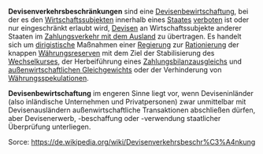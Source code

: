 **Devisenverkehrsbeschränkungen** sind eine [Devisenbewirtschaftung](https://de.wikipedia.org/wiki/Bewirtschaftung#Staatliche_Bewirtschaftung "Bewirtschaftung"), bei der es den [Wirtschaftssubjekten](https://de.wikipedia.org/wiki/Wirtschaftssubjekt "Wirtschaftssubjekt") innerhalb eines [Staates](https://de.wikipedia.org/wiki/Staat "Staat") [verboten](https://de.wikipedia.org/wiki/Verbot "Verbot") ist oder nur eingeschränkt erlaubt wird, [Devisen](https://de.wikipedia.org/wiki/Devisen "Devisen") an Wirtschaftssubjekte anderer Staaten im [Zahlungsverkehr mit dem Ausland](https://de.wikipedia.org/wiki/Internationaler_Zahlungsverkehr "Internationaler Zahlungsverkehr") zu übertragen. Es handelt sich um [dirigistische](https://de.wikipedia.org/wiki/Dirigismus "Dirigismus") Maßnahmen einer [Regierung](https://de.wikipedia.org/wiki/Regierung "Regierung") zur [Rationierung](https://de.wikipedia.org/wiki/Rationierung "Rationierung") der knappen [Währungsreserven](https://de.wikipedia.org/wiki/W%C3%A4hrungsreserve "Währungsreserve") mit dem Ziel der Stabilisierung des [Wechselkurses](https://de.wikipedia.org/wiki/Wechselkurs "Wechselkurs"), der Herbeiführung eines [Zahlungsbilanzausgleichs](https://de.wikipedia.org/wiki/Zahlungsbilanz "Zahlungsbilanz") und [außenwirtschaftlichen Gleichgewichts](https://de.wikipedia.org/wiki/Au%C3%9Fenwirtschaftliches_Gleichgewicht "Außenwirtschaftliches Gleichgewicht") oder der Verhinderung von [Währungsspekulationen](https://de.wikipedia.org/wiki/Spekulation_(Wirtschaft) "Spekulation (Wirtschaft)").

**Devisenbewirtschaftung** im engeren Sinne liegt vor, wenn Deviseninländer (also inländische Unternehmen und Privatpersonen) zwar unmittelbar mit Devisenausländern außenwirtschaftliche Transaktionen abschließen dürfen, aber Devisenerwerb, -beschaffung oder -verwendung staatlicher Überprüfung unterliegen.

Sorce:
https://de.wikipedia.org/wiki/Devisenverkehrsbeschr%C3%A4nkung